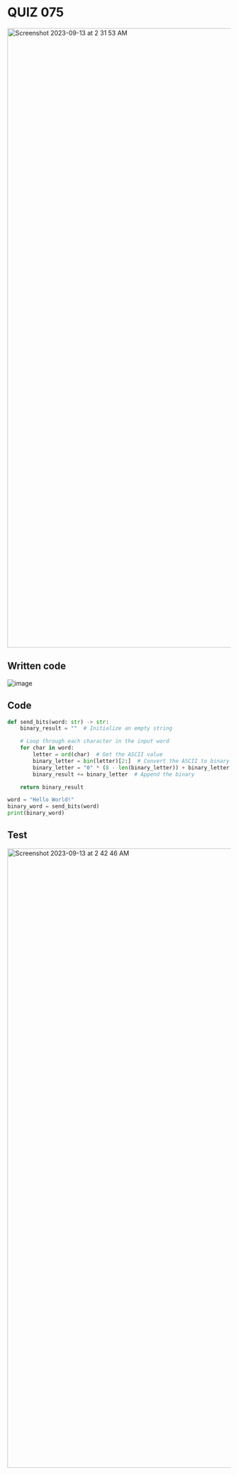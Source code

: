 # QUIZ 075

<img width="1396" alt="Screenshot 2023-09-13 at 2 31 53 AM" src="https://github.com/Madaniarias/Year-2/assets/111761417/ff8843bb-f76e-4468-a185-fca9df4d70df">

## Written code

![image](https://github.com/Madaniarias/Year-2/assets/111761417/b6fffeb5-3216-4bc8-a384-a2e6d1a62a49)

## Code

```.py
def send_bits(word: str) -> str:
    binary_result = ""  # Initialize an empty string

    # Loop through each character in the input word
    for char in word:
        letter = ord(char)  # Get the ASCII value
        binary_letter = bin(letter)[2:]  # Convert the ASCII to binary
        binary_letter = "0" * (8 - len(binary_letter)) + binary_letter
        binary_result += binary_letter  # Append the binary

    return binary_result

word = "Hello World!"
binary_word = send_bits(word)
print(binary_word)
```

## Test

<img width="1396" alt="Screenshot 2023-09-13 at 2 42 46 AM" src="https://github.com/Madaniarias/Year-2/assets/111761417/a60b4ae0-4d7f-4728-941a-b4e3fcad7fbf">
